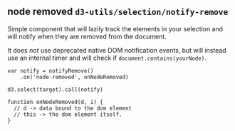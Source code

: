 ## node removed `d3-utils/selection/notify-remove`

Simple component that will lazily track the elements in your selection and will notify when they are removed from the document.

It does _not_ use deprecated native DOM notification events, but will instead use an internal timer and will check if `document.contains(yourNode)`.

```
var notify = notifyRemove()
    .on('node-removed', onNodeRemoved)

d3.select(target).call(notify)

function onNodeRemoved(d, i) {
  // d -> data bound to the dom element
  // this -> the dom element itself.
}
```
